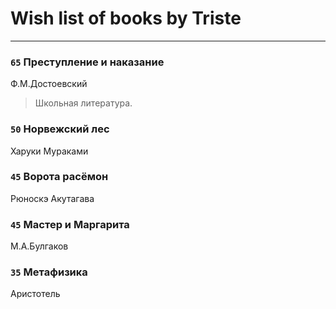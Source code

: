 # Wish list of books by Triste
---

### `65` Преступление и наказание
Ф.М.Достоевский
> Школьная литература.

### `50` Норвежский лес
Харуки Мураками

### `45` Ворота расёмон
Рюноскэ Акутагава

### `45` Мастер и Маргарита
М.А.Булгаков

### `35` Метафизика
Аристотель

